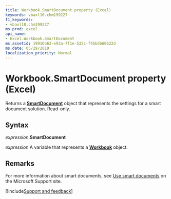 ```yaml
---
title: Workbook.SmartDocument property (Excel)
keywords: vbaxl10.chm199227
f1_keywords:
- vbaxl10.chm199227
ms.prod: excel
api_name:
- Excel.Workbook.SmartDocument
ms.assetid: 19916b63-e93a-7f1e-532c-f4bbdb60622d
ms.date: 05/29/2019
localization_priority: Normal
---
```



# Workbook.SmartDocument property (Excel)

Returns a **[SmartDocument](office.smartdocument.md)** object that represents the settings for a smart document solution. Read-only.


## Syntax

_expression_.**SmartDocument**

_expression_ A variable that represents a **[Workbook](Excel.Workbook.md)** object.

## Remarks

For more information about smart documents, see [Use smart documents](https://support.office.com/article/use-smart-documents-7dc5fb76-4bc3-4583-b4ac-d94001f3dd51) on the Microsoft Support site.



[!include[Support and feedback](~/includes/feedback-boilerplate.md)]